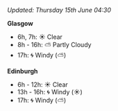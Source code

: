 *Updated: Thursday 15th June 04:30*

**Glasgow**

* 6h, 7h: :sunny: Clear
* 8h - 16h: :partly_sunny: Partly Cloudy
* 17h: :cyclone: Windy (:partly_sunny:)

**Edinburgh**

* 6h - 12h: :sunny: Clear
* 13h - 16h: :cyclone: Windy (:sunny:)
* 17h: :cyclone: Windy (:partly_sunny:)
